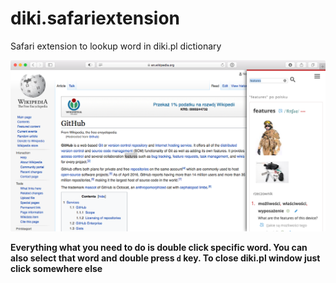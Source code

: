 # diki.safariextension
Safari extension to lookup word in diki.pl dictionary

![screen.png](screen.png)



**Everything what you need to do is double click specific word. You can also select that word and double press `d` key. To close diki.pl window just click somewhere else**
